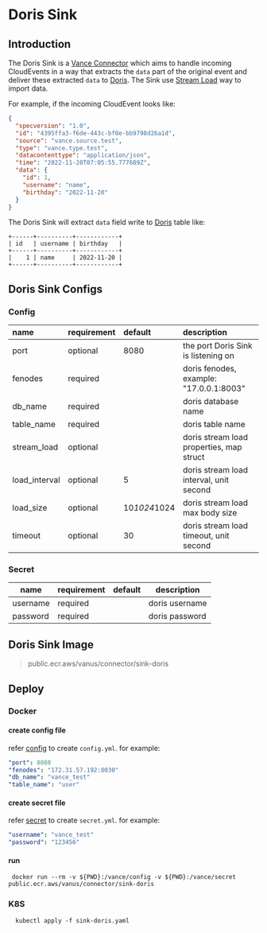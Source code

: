 # Doris Sink

## Introduction

The Doris Sink is a [Vance Connector][vc] which aims to handle incoming CloudEvents in a way that extracts the `data`
part of the original event and deliver these extracted `data` to [Doris][doris]. The Sink use [Stream Load][stream load]
way to import data.

For example, if the incoming CloudEvent looks like:

```json
{
  "specversion": "1.0",
  "id": "4395ffa3-f6de-443c-bf0e-bb9798d26a1d",
  "source": "vance.source.test",
  "type": "vance.type.test",
  "datacontenttype": "application/json",
  "time": "2022-11-20T07:05:55.777689Z",
  "data": {
    "id": 1,
    "username": "name",
    "birthday": "2022-11-20"
  }
}
```

The Doris Sink will extract `data` field write to [Doris][doris] table like:

```text
+------+----------+------------+
| id   | username | birthday   |
+------+----------+------------+
|    1 | name     | 2022-11-20 |
+------+----------+------------+
```

## Doris Sink Configs

### Config

| name          | requirement  | default       | description                               |
|:--------------|:-------------|:--------------|:------------------------------------------|
| port          | optional     | 8080          | the port Doris Sink is listening on       |
| fenodes       | required     |               | doris fenodes, example: "17.0.0.1:8003"   |
| db_name       | required     |               | doris database name                       |
| table_name    | required     |               | doris table name                          |
| stream_load   | optional     |               | doris stream load properties, map struct  |
| load_interval | optional     | 5             | doris stream load interval, unit second   |
| load_size     | optional     | 10*1024*1024  | doris stream load max body size           |
| timeout       | optional     | 30            | doris stream load timeout, unit second    |

### Secret

| name          | requirement | default  | description    |
|---------------|-------------|----------|----------------|
| username      | required    |          | doris username |
| password      | required    |          | doris password |

## Doris Sink Image

> public.ecr.aws/vanus/connector/sink-doris

## Deploy

### Docker

#### create config file

refer [config](#Config) to create `config.yml`. for example:

```yaml
"port": 8080
"fenodes": "172.31.57.192:8030"
"db_name": "vance_test"
"table_name": "user"
```

#### create secret file

refer [secret](#Secret) to create `secret.yml`. for example:

```yaml
"username": "vance_test"
"password": "123456"
```

#### run

```shell
 docker run --rm -v ${PWD}:/vance/config -v ${PWD}:/vance/secret public.ecr.aws/vanus/connector/sink-doris
```

### K8S

```shell
  kubectl apply -f sink-doris.yaml
```

[vc]: https://github.com/linkall-labs/vance-docs/blob/main/docs/concept.md
[doris]: https://doris.apache.org/docs/summary/basic-summary
[stream load]: https://doris.apache.org/docs/dev/data-operate/import/import-way/stream-load-manual/
